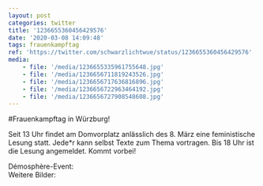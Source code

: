 ```yaml
---
layout: post
categories: twitter
title: '1236655360456429576'
date: '2020-03-08 14:09:48'
tags: frauenkampftag
ref: 'https://twitter.com/schwarzlichtwue/status/1236655360456429576'
media:
    - file: '/media/1236655335961755648.jpg'
    - file: '/media/1236656711819243526.jpg'
    - file: '/media/1236656717636816896.jpg'
    - file: '/media/1236656722963464192.jpg'
    - file: '/media/1236656727908548608.jpg'
---
```

#Frauenkampftag in Würzburg!



Seit 13 Uhr findet am Domvorplatz anlässlich des 8. März eine feministische Lesung statt. Jede\*r kann selbst Texte zum Thema vortragen. Bis 18 Uhr ist die Lesung angemeldet. Kommt vorbei!



Démosphère-Event:   
Weitere Bilder:  